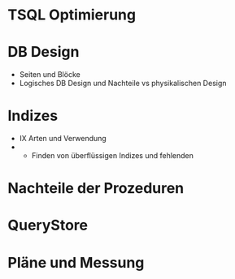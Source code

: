 # TSQL Optimierung
 
# DB Design
* Seiten und Blöcke
* Logisches DB Design und Nachteile vs physikalischen Design

# Indizes
* IX Arten und Verwendung
* * Finden von überflüssigen Indizes und fehlenden


# Nachteile der Prozeduren

# QueryStore

# Pläne und Messung


